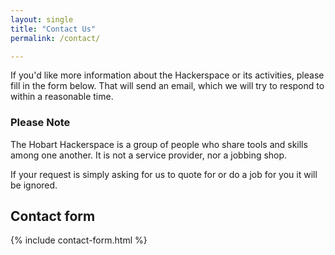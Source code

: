 ```yaml
---
layout: single
title: "Contact Us"
permalink: /contact/

---
```


If you'd like more information about the Hackerspace or its activities, please fill in the form below.
That will send an email, which we will try to respond to within a reasonable time.

### Please Note ###
The Hobart Hackerspace is a group of people who share tools and skills among one another. It is not a service provider, nor a jobbing shop. 

If your request is simply asking for us to quote for or do a job for you it will be ignored.

## Contact form

{% include contact-form.html %}
